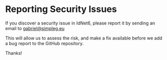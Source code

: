 # Reporting Security Issues

If you discover a security issue in IdNet6, please report it by sending an email to gabriel@simpleg.eu

This will allow us to assess the risk, and make a fix available before we add a bug report to the GitHub repository.

Thanks!
